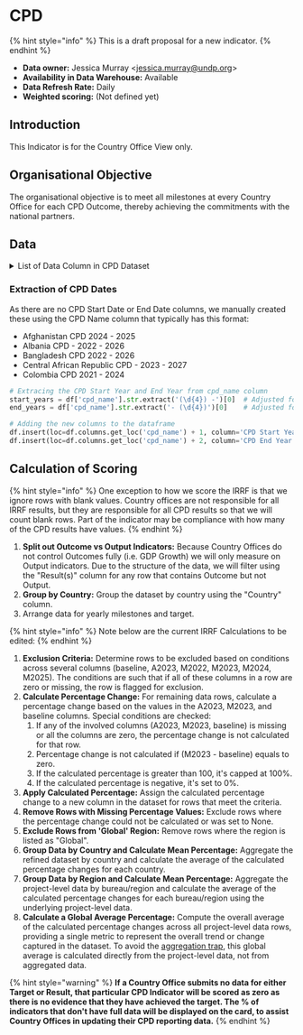 # CPD

{% hint style="info" %}
This is a draft proposal for a new indicator.
{% endhint %}

* **Data owner:** Jessica Murray \<jessica.murray@undp.org>
* **Availability in Data Warehouse:** Available
* **Data Refresh Rate:** Daily
* **Weighted scoring:** (Not defined yet)

## Introduction

This Indicator is for the Country Office View only.&#x20;

## Organisational Objective

The organisational objective is to meet all milestones at every Country Office for each CPD Outcome, thereby achieving the commitments with the national partners.&#x20;

## Data&#x20;

<details>

<summary>List of Data Column in CPD Dataset</summary>

* **Country**: The geographic location or territory to which the data pertains.
* **CPD Name**: The name of the Country Programme Document, outlining the planned programs and initiatives.
* **Framework Name**: Identifies the specific framework or plan within which the indicator is being measured.
* **Reporting Period Name**: The year or specific period during which the reported data was collected.
* **Indicator Definition**: A detailed description of what is being measured, representing a specific outcome or output.
* **Data Type**: Specifies the type of data (e.g., number, percentage, currency) for the indicator's values.
* **Type**: May refer to the classification of the indicator or data, such as whether it is outcome-based, output-based, or another category.
* **Result(s)**: A general column that could contain the actual results or outcomes related to the indicator.
* **Indicator Definition Translated**: Provides a translation or alternative expression of the indicator definition, possibly for clarity or localization.
* **Indicator Description**: Offers additional details or context about the indicator, further explaining what is measured.
* **Target Value**: The predetermined value or goal that the indicator is expected to achieve within the reporting period.
* **Result Value**: The actual value measured or achieved for the indicator during the reporting period.
* **Indicator Component Group**: Could group indicators together based on certain criteria, themes, or components for analytical purposes.
* **CPD Start Year**: The starting year of the Country Programme Document's period of implementation.
* **CPD End Year**: The ending year of the Country Programme Document's period of implementation.

Note: CPD Start Year and CPD End Year are added after the extracted data was reviewed via an automated process using the CPD Name as the process.

</details>

### Extraction of CPD Dates

As there are no CPD Start Date or End Date columns, we manually created these using the CPD Name column that typically has this format:

* Afghanistan CPD 2024 - 2025
* Albania CPD - 2022 - 2026
* Bangladesh CPD 2022 - 2026
* Central African Republic CPD - 2023 - 2027
* Colombia CPD 2021 - 2024

```python
# Extracing the CPD Start Year and End Year from cpd_name column 
start_years = df['cpd_name'].str.extract('(\d{4}) -')[0]  # Adjusted for start year, ensuring space before dash
end_years = df['cpd_name'].str.extract('- (\d{4})')[0]    # Adjusted for end year, ensuring space after dash

# Adding the new columns to the dataframe
df.insert(loc=df.columns.get_loc('cpd_name') + 1, column='CPD Start Year', value=start_years)
df.insert(loc=df.columns.get_loc('cpd_name') + 2, column='CPD End Year', value=end_years)
```

## Calculation of Scoring



{% hint style="info" %}
One exception to how we score the IRRF is that we ignore rows with blank values. Country offices are not responsible for all IRRF results, but they are responsible for all CPD results so that we will count blank rows. Part of the indicator may be compliance with how many of the CPD results have values.&#x20;
{% endhint %}

1. **Split out Outcome vs Output Indicators:** Because Country Offices do not control Outcomes fully (i.e. GDP Growth) we will only measure on Output indicators. Due to the structure of the data, we will filter using the "Result(s)" column for any row that contains Outcome but not Output.&#x20;
2. **Group by Country:** Group the dataset by country using the "Country" column.
3. Arrange data for yearly milestones and target.&#x20;



{% hint style="info" %}
Note below are the current IRRF Calculations to be edited:
{% endhint %}

1. **Exclusion Criteria:** Determine rows to be excluded based on conditions across several columns (baseline, A2023, M2022, M2023, M2024, M2025). The conditions are such that if all of these columns in a row are zero or missing, the row is flagged for exclusion.
2. **Calculate Percentage Change:** For remaining data rows, calculate a percentage change based on the values in the A2023, M2023, and baseline columns.  Special conditions are checked:&#x20;
   1. If any of the involved columns (A2023, M2023, baseline) is missing or all the columns are zero, the percentage change is not calculated for that row.&#x20;
   2. Percentage change is not calculated if (M2023 - baseline) equals to zero.&#x20;
   3. If the calculated percentage is greater than 100, it's capped at 100%.&#x20;
   4. If the calculated percentage is negative, it's set to 0%.
3. **Apply Calculated Percentage:** Assign the calculated percentage change to a new column in the dataset for rows that meet the criteria.
4. **Remove Rows with Missing Percentage Values:** Exclude rows where the percentage change could not be calculated or was set to None.
5. **Exclude Rows from 'Global' Region:** Remove rows where the region is listed as "Global".
6. **Group Data by Country and Calculate Mean Percentage:** Aggregate the refined dataset by country and calculate the average of the calculated percentage changes for each country.
7. **Group Data by Region and Calculate Mean Percentage:** Aggregate the project-level data by bureau/region and calculate the average of the calculated percentage changes for each bureau/region using the underlying project-level data.
8. **Calculate a Global Average Percentage:** Compute the overall average of the calculated percentage changes across all project-level data rows, providing a single metric to represent the overall trend or change captured in the dataset. To avoid the [aggregation trap](cpd.md#introduction), this global average is calculated directly from the project-level data, not from aggregated data.

{% hint style="warning" %}
**If a Country Office submits no data for either Target or Result, that particular CPD Indicator will be scored as zero as there is no evidence that they have achieved the target. The % of indicators that don't have full data will be displayed on the card, to assist Country Offices in updating their CPD reporting data.** &#x20;
{% endhint %}

